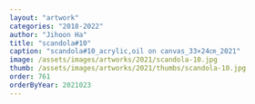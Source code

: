 ```yaml
---
layout: "artwork"
categories: "2018-2022"
author: "Jihoon Ha"
title: "scandola#10"
caption: "scandola#10_acrylic,oil on canvas_33×24㎝_2021"
image: /assets/images/artworks/2021/scandola-10.jpg
thumb: /assets/images/artworks/2021/thumbs/scandola-10.jpg
order: 761
orderByYear: 2021023
---
```

